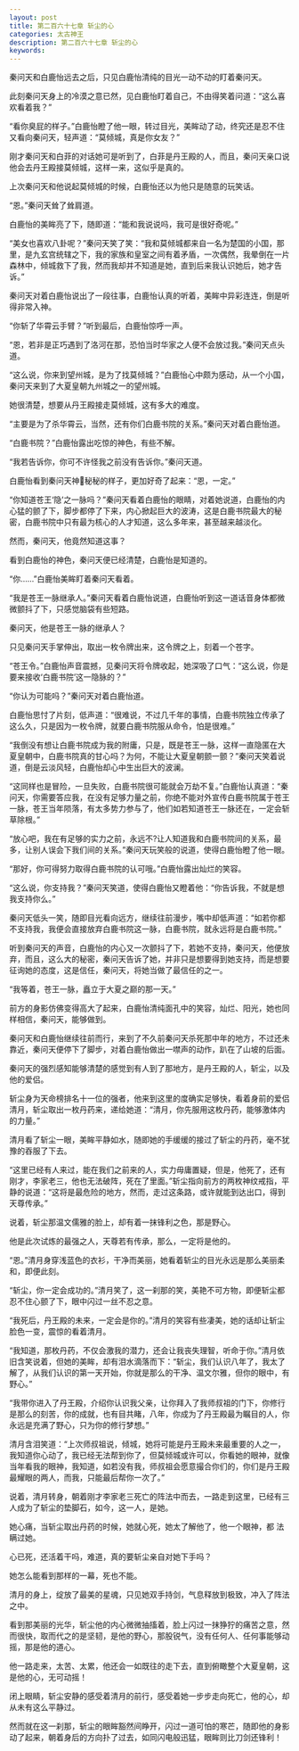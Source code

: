 ```yaml
---
layout: post
title: 第二百六十七章 斩尘的心
categories: 太古神王
description: 第二百六十七章 斩尘的心
keywords:
---
```


秦问天和白鹿怡远去之后，只见白鹿怡清纯的目光一动不动的盯着秦问天。

此刻秦问天身上的冷漠之意已然，见白鹿怡盯着自己，不由得笑着问道：“这么喜欢看着我？”

“看你臭屁的样子。”白鹿怡瞪了他一眼，转过目光，美眸动了动，终究还是忍不住又看向秦问天，轻声道：“莫倾城，真是你女友？”

刚才秦问天和白菲的对话她可是听到了，白菲是丹王殿的人，而且，秦问天亲口说他会去丹王殿接莫倾城，这样一来，这似乎是真的。

上次秦问天和他说起莫倾城的时候，白鹿怡还以为他只是随意的玩笑话。

“恩。”秦问天耸了耸肩道。

白鹿怡的美眸亮了下，随即道：“能和我说说吗，我可是很好奇呢。”

“美女也喜欢八卦呢？”秦问天笑了笑：“我和莫倾城都来自一名为楚国的小国，那里，是九玄宫统辖之下，我的家族和皇室之间有着矛盾，一次偶然，我晕倒在一片森林中，倾城救下了我，然而我却并不知道是她，直到后来我认识她后，她才告诉。”

秦问天对着白鹿怡说出了一段往事，白鹿怡认真的听着，美眸中异彩连连，倒是听得非常入神。

“你斩了华霄云手臂？”听到最后，白鹿怡惊呼一声。

“恩，若非是正巧遇到了洛河在那，恐怕当时华家之人便不会放过我。”秦问天点头道。

“这么说，你来到望州城，是为了找莫倾城？”白鹿怡心中颇为感动，从一个小国，秦问天来到了大夏皇朝九州城之一的望州城。

她很清楚，想要从丹王殿接走莫倾城，这有多大的难度。

“主要是为了杀华霄云，当然，还有你们白鹿书院的关系。”秦问天对着白鹿怡道。

“白鹿书院？”白鹿怡露出吃惊的神色，有些不解。

“我若告诉你，你可不许怪我之前没有告诉你。”秦问天道。

白鹿怡看到秦问天神秘秘的样子，更加好奇了起来：“恩，一定。”

“你知道苍王‘隐’之一脉吗？”秦问天看着白鹿怡的眼睛，对着她说道，白鹿怡的内心猛的颤了下，脚步都停了下来，内心掀起巨大的波涛，这是白鹿书院最大的秘密，白鹿书院中只有最为核心的人才知道，这么多年来，甚至越来越淡化。

然而，秦问天，他竟然知道这事？

看到白鹿怡的神色，秦问天便已经清楚，白鹿怡是知道的。

“你……”白鹿怡美眸盯着秦问天看着。

“我是苍王一脉继承人。”秦问天看着白鹿怡说道，白鹿怡听到这一道话音身体都微微颤抖了下，只感觉脑袋有些短路。

秦问天，他是苍王一脉的继承人？

只见秦问天手掌伸出，取出一枚令牌出来，这令牌之上，刻着一个苍字。

“苍王令。”白鹿怡声音震撼，见秦问天将令牌收起，她深吸了口气：“这么说，你是要来接收‘白鹿书院’这一隐脉的？”

“你认为可能吗？”秦问天对着白鹿怡道。

白鹿怡思忖了片刻，低声道：“很难说，不过几千年的事情，白鹿书院独立传承了这么久，只是因为一枚令牌，就要白鹿书院服从命令，怕是很难。”

“我倒没有想让白鹿书院成为我的附庸，只是，既是苍王一脉，这样一直隐匿在大夏皇朝中，白鹿书院真的甘心吗？为何，不能让大夏皇朝颤一颤？”秦问天笑着说道，倒是云淡风轻，白鹿怡却心中生出巨大的波澜。

“这同样也是冒险，一旦失败，白鹿书院很可能就会万劫不复。”白鹿怡认真道：“秦问天，你需要答应我，在没有足够力量之前，你绝不能对外宣传白鹿书院属于苍王一脉，苍王当年陨落，有太多势力参与了，他们如若知道苍王一脉还在，一定会斩草除根。”

“放心吧，我在有足够的实力之前，永远不?让人知道我和白鹿书院间的关系，最多，让别人误会下我们间的关系。”秦问天玩笑般的说道，使得白鹿怡瞪了他一眼。

“那好，你可得努力取得白鹿书院的认可哦。”白鹿怡露出灿烂的笑容。

“这么说，你支持我？”秦问天笑道，使得白鹿怡又瞪着他：“你告诉我，不就是想我支持你么。”

秦问天低头一笑，随即目光看向远方，继续往前漫步，嘴中却低声道：“如若你都不支持我，我便会直接放弃白鹿书院这一脉，白鹿书院，就永远将是白鹿书院。”

听到秦问天的声音，白鹿怡的内心又一次颤抖了下，若她不支持，秦问天，他便放弃，而且，这么大的秘密，秦问天告诉了她，并非只是想要得到她支持，而是想要征询她的态度，这是信任，秦问天，将她当做了最信任的之一。

“我等着，苍王一脉，矗立于大夏之巅的那一天。”

前方的身影仿佛变得高大了起来，白鹿怡清纯面孔中的笑容，灿烂、阳光，她也同样相信，秦问天，能够做到。

秦问天和白鹿怡继续往前而行，来到了不久前秦问天杀死那中年的地方，不过还未靠近，秦问天便停下了脚步，对着白鹿怡做出一噤声的动作，趴在了山坡的后面。

秦问天的强烈感知能够清楚的感觉到有人到了那地方，是丹王殿的人，斩尘，以及他的爱侣。

斩尘身为天命榜排名十一位的强者，他来到这里的度确实足够快，看着身前的爱侣清月，斩尘取出一枚丹药来，递给她道：“清月，你先服用这枚丹药，能够激体内的力量。”

清月看了斩尘一眼，美眸平静如水，随即她的手缓缓的接过了斩尘的丹药，毫不犹豫的吞服了下去。

“这里已经有人来过，能在我们之前来的人，实力毋庸置疑，但是，他死了，还有刚才，李家老三，他也无法破阵，死在了里面。”斩尘指向前方的两枚神纹戒指，平静的说道：“这将是最危险的地方，然而，走过这条路，或许就能到达出口，得到天尊传承。”

说着，斩尘那温文儒雅的脸上，却有着一抹锋利之色，那是野心。

他是此次试炼的最强之人，天尊若有传承，那么，一定将是他的。

“恩。”清月身穿浅蓝色的衣衫，干净而美丽，她看着斩尘的目光永远是那么美丽柔和，即便此刻。

“斩尘，你一定会成功的。”清月笑了，这一刹那的笑，美艳不可方物，即便斩尘都忍不住心颤了下，眼中闪过一丝不忍之意。

“我死后，丹王殿的未来，一定会是你的。”清月的笑容有些凄美，她的话却让斩尘脸色一变，震惊的看着清月。

“我知道，那枚丹药，不仅会激我的潜力，还会让我丧失理智，听命于你。”清月依旧含笑说着，但她的美眸，却有泪水滴落而下：“斩尘，我们认识八年了，我太了解了，从我们认识的第一天开始，你就是那么的干净、温文尔雅，但你的眼中，有野心。”

“我带你进入了丹王殿，介绍你认识我父亲，让你拜入了我师叔祖的门下，你修行是那么的刻苦，你的成就，也有目共睹，八年，你成为了丹王殿最为瞩目的人，你永远是充满了野心，只为你的修行梦想。”

清月含泪笑道：“上次师叔祖说，倾城，她将可能是丹王殿未来最重要的人之一，我知道你心动了，我已经无法帮到你了，但莫倾城或许可以，你看她的眼神，就像当年看我的眼神，我知道，如若没有我，师叔祖会愿意撮合你们的，你们是丹王殿最耀眼的两人，而我，只能最后帮你一次了。”

说着，清月转身，朝着刚才李家老三死亡的阵法中而去，一路走到这里，已经有三人成为了斩尘的垫脚石，如今，这一人，是她。

她心痛，当斩尘取出丹药的时候，她就心死，她太了解他了，他一个眼神，都 法瞒过她。

心已死，还活着干吗，难道，真的要斩尘亲自对她下手吗？

她怎么能看到那样的一幕，死也不能。

清月的身上，绽放了最美的星魂，只见她双手持剑，气息释放到极致，冲入了阵法之中。

看到那美丽的光华，斩尘他的内心微微抽搐着，脸上闪过一抹狰狞的痛苦之意，然而很快，取而代之的是坚韧，是他的野心，那股锐气，没有任何人、任何事能够动摇，那是他的道心。

他一路走来，太苦、太累，他还会一如既往的走下去，直到俯瞰整个大夏皇朝，这是他的心，无可动摇！

闭上眼睛，斩尘安静的感受着清月的前行，感受着她一步步走向死亡，他的心，却从未有这么平静过。

然而就在这一刹那，斩尘的眼眸豁然间睁开，闪过一道可怕的寒芒，随即他的身影动了起来，朝着身后的方向扑了过去，如同闪电般迅猛，眼眸则比刀剑还锋利！
